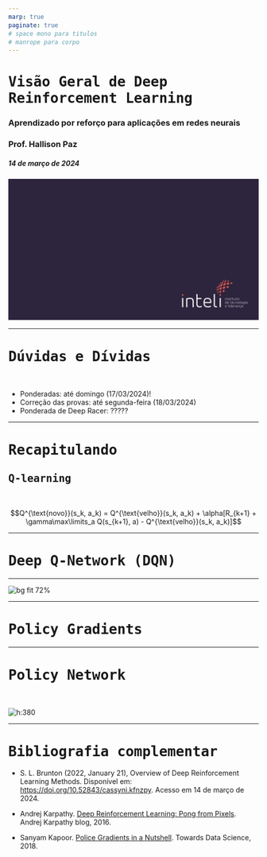 ```yaml
---
marp: true
paginate: true
# space mono para titulos
# manrope para corpo 
---
```


<style>
    section {
        font-family: "Manrope", Arial;
    }
    h1, h2 {
        font-family: "Space Mono", monospace;
    }
</style>


<!-- _class: invert -->
<!-- _paginate: false -->

# Visão Geral de Deep Reinforcement Learning

### Aprendizado por reforço para aplicações em redes neurais

### Prof. Hallison Paz

##### 14 de março de 2024

![bg](styles/bg_inteli_04.jpeg)


---

<!-- _class: invert -->
<!-- _paginate: false -->
# Dúvidas e Dívidas

<br/>

- Ponderadas: até domingo (17/03/2024)!
- Correção das provas: até segunda-feira (18/03/2024)
- Ponderada de Deep Racer: ?????



---

# Recapitulando

## Q-learning

<br/>

$$Q^{\text{novo}}(s_k, a_k) =  Q^{\text{velho}}(s_k, a_k) + \alpha[R_{k+1} + \gamma\max\limits_a Q(s_{k+1}, a) - Q^{\text{velho}}(s_k, a_k)]$$

---

<!-- _class: invert -->
<!-- _backgroundColor: #2d253f-->
<!-- _paginate: false -->

# Deep Q-Network (DQN)

---

![bg fit 72%](https://cdn.analyticsvidhya.com/wp-content/uploads/2019/04/Screenshot-2019-04-16-at-5.46.01-PM.png)

<!-- _footer: https://colab.research.google.com/drive/1KCvsI2ATucEuQadbUxsJf67s2e-wQ3Fd?usp=sharing -->

---
<!-- _class: invert -->
<!-- _backgroundColor: #2d253f-->
<!-- _paginate: false -->

# Policy Gradients

---

# Policy Network

<br/>

![h:380](https://karpathy.github.io/assets/rl/policy.png)

<!-- _footer: https://karpathy.github.io/2016/05/31/rl/ -->

---

<!-- _class: invert -->
<!-- _backgroundColor: #2d253f-->
<!-- _paginate: false -->

# Bibliografia complementar

- S. L. Brunton (2022, January 21), Overview of Deep Reinforcement Learning Methods. Disponível em: https://doi.org/10.52843/cassyni.kfnzpy. Acesso em 14 de março de 2024.

- Andrej Karpathy. [Deep Reinforcement Learning: Pong from Pixels](https://karpathy.github.io/2016/05/31/rl/). Andrej Karpathy blog, 2016.

- Sanyam Kapoor. [Police Gradients in a Nutshell](https://towardsdatascience.com/policy-gradients-in-a-nutshell-8b72f9743c5d). Towards Data Science, 2018.